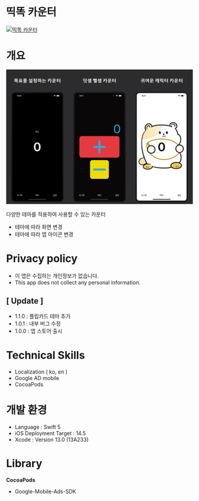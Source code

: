 # 띡똑 카운터

[![띡똑 카운터](https://devimages-cdn.apple.com/app-store/marketing/guidelines/images/badge-download-on-the-app-store-kr.svg)](https://apps.apple.com/ao/app/띡똑-카운터/id1530767180)

# 개요

![overview](./Image/OverView.jpg)

다양한 테마를 적용하여 사용할 수 있는 카운터

- 테마에 따라 화면 변경
- 테마에 따라 앱 아이콘 변경

# Privacy policy

- 이 앱은 수집하는 개인정보가 없습니다.
- This app does not collect any personal information.

## [ Update ]

- 1.1.0 : 플립카드 테마 추가
- 1.0.1 : 내부 버그 수정
- 1.0.0 : 앱 스토어 출시

# Technical Skills

- Localization ( ko, en )
- Google AD mobile
- CocoaPods

# 개발 환경

- Language : Swift 5
- iOS Deployment Target : 14.5
- Xcode : Version 13.0 (13A233)

# Library

**CocoaPods**

- Google-Mobile-Ads-SDK
